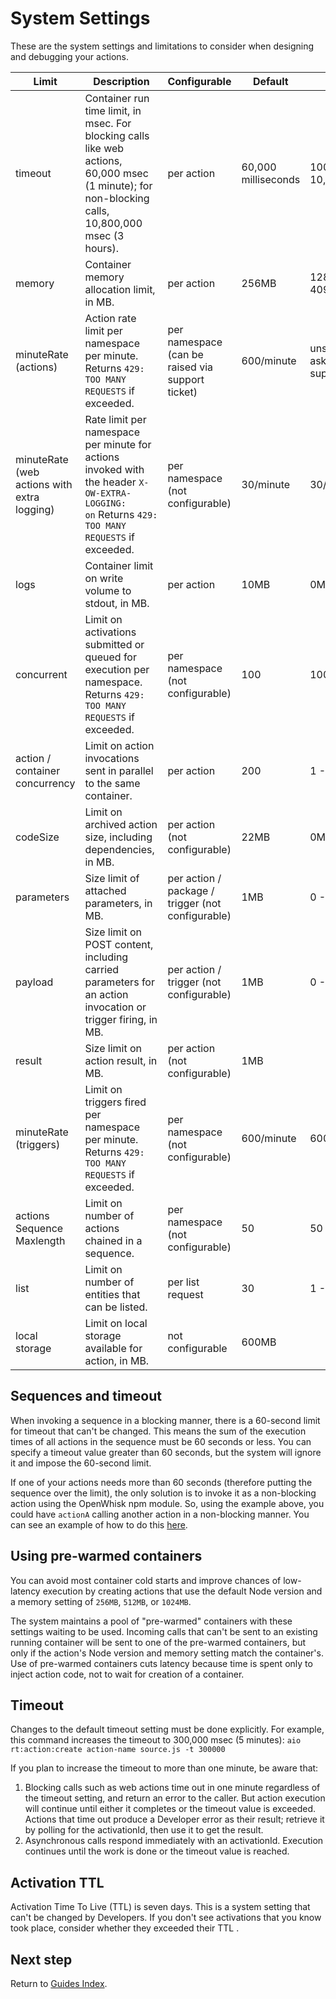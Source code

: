 # System Settings

These are the system settings and limitations to consider when designing and debugging your actions.

| Limit                                       | Description                                                                                                                                        | Configurable                                      | Default             | Range               |
| ------------------------------------------- |----------------------------------------------------------------------------------------------------------------------------------------------------| ------------------------------------------------- | ------------------- | ------------------- |
| timeout                                     | Container run time limit, in msec. For blocking calls like web actions, 60,000 msec (1 minute); for non-blocking calls, 10,800,000 msec (3 hours). | per action                                        | 60,000 milliseconds | 100ms - 10,800,000ms |
| memory                                      | Container memory allocation limit, in MB.                                                                                                          | per action                                        | 256MB               | 128MB - 4096MB      |
| minuteRate (actions)                        | Action rate limit per namespace per minute. Returns `429: TOO MANY REQUESTS` if exceeded.                                                          | per namespace (can be raised via support ticket)  | 600/minute          | unspecified - ask on the support ticket |
| minuteRate (web actions with extra logging) | Rate limit per namespace per minute for actions invoked with the header `X-OW-EXTRA-LOGGING: on` Returns `429: TOO MANY REQUESTS` if exceeded.     | per namespace (not configurable)                  | 30/minute           | 30/minute           |
| logs                                        | Container limit on write volume to stdout, in MB.                                                                                                  | per action                                        | 10MB                | 0MB - 10MB          |
| concurrent                                  | Limit on  activations  submitted or queued for execution per namespace. Returns `429: TOO MANY REQUESTS` if exceeded.                              | per namespace (not configurable)                  | 100                 | 100                 |
| action / container concurrency              | Limit on action invocations sent in parallel to the same container.                                                                                | per action                                        | 200                 | 1 - 500             |
| codeSize                                    | Limit on archived action size, including dependencies,  in MB.                                                                                     | per action (not configurable)                     | 22MB                | 0MB - 22MB          |
| parameters                                  | Size limit of attached parameters, in MB.                                                                                                          | per action / package / trigger (not configurable) | 1MB                 | 0 - 1MB             |
| payload                                     | Size limit on POST content, including  carried parameters for an action invocation or trigger firing, in MB.                                       | per action / trigger (not configurable)           | 1MB                 | 0 - 1MB             |
| result                                      | Size limit on action result, in MB.                                                                                                                | per action (not configurable)                     | 1MB                 |                     |
| minuteRate (triggers)                       | Limit on triggers fired per namespace per minute. Returns `429: TOO MANY REQUESTS` if exceeded.                                                    | per namespace (not configurable)                  | 600/minute          | 600/minute          |
| actions Sequence Maxlength                  | Limit on number of actions  chained in a sequence.                                                                                                 | per namespace (not configurable)                  | 50                  | 50                  |
| list                                        | Limit on number of entities that can be listed.                                                                                                    | per list request                                  | 30                  | 1 - 50              |
| local storage                               | Limit on local storage available for action, in MB.                                                                                                | not configurable                                  | 600MB               |                     |

## Sequences and timeout

When invoking a sequence in a blocking manner, there is a 60-second limit for timeout that can't be changed. This means the sum of the execution times of all actions in the sequence must be 60 seconds or less. You can specify a timeout value greater than 60 seconds, but the system will ignore it and impose the 60-second limit.

If one of your actions needs more than 60 seconds (therefore putting the sequence over the limit), the only solution is to invoke it as a non-blocking action using the OpenWhisk npm module. So, using the example above, you could have `actionA` calling another action in a non-blocking manner. You can see an example of how to do this [here](asynchronous-calls.md).

## Using pre-warmed containers

You can avoid most container cold starts and improve chances of low-latency execution by creating actions that use the default Node version and a memory setting of `256MB`, `512MB`, or `1024MB`. 

The system maintains a pool of "pre-warmed" containers with these settings waiting to be used. Incoming calls that can't be sent to an existing running container will be sent to one of the pre-warmed containers, but only if the action's Node version and memory setting match the container's.  Use of pre-warmed containers cuts latency because time is spent only to inject action code, not to wait for creation of a container.

## Timeout

Changes to the default timeout setting must be done explicitly. For example, this command increases the timeout to 300,000 msec (5 minutes):
`aio rt:action:create action-name source.js -t 300000`

If you plan to increase the timeout to more than one minute, be aware that:

1. Blocking calls such as web actions time out in one minute regardless of the timeout setting, and return an error to the caller. But action execution will continue until either it completes or the timeout value is exceeded. Actions that time out produce a Developer error as their result; retrieve it by polling for the activationId, then use it to get the result.
2. Asynchronous calls respond immediately with an activationId. Execution continues until the work is done or the timeout value is reached.

## Activation TTL

Activation Time To Live (TTL) is seven days. This is a system setting that can't be changed by Developers. If you don't see activations that you know took place, consider whether they exceeded their TTL .

## Next step

Return to [Guides Index](../index.md).
